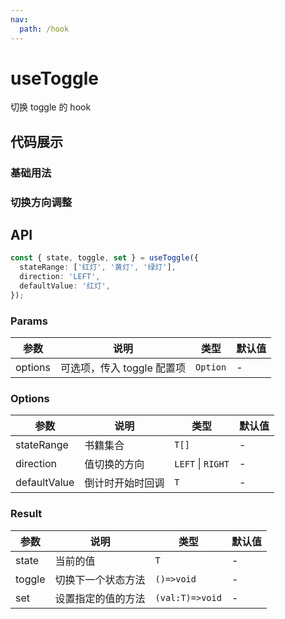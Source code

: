 ```yaml
---
nav:
  path: /hook
---
```


# useToggle

切换 toggle 的 hook

## 代码展示

### 基础用法

<code src="./demo/demo1.tsx"></code>

### 切换方向调整

<code src="./demo/demo2.tsx"></code>

## API

```typescript
const { state, toggle, set } = useToggle({
  stateRange: ['红灯', '黄灯', '绿灯'],
  direction: 'LEFT',
  defaultValue: '红灯',
});
```

### Params

| 参数    | 说明                       | 类型     | 默认值 |
| ------- | -------------------------- | -------- | ------ |
| options | 可选项，传入 toggle 配置项 | `Option` | -      |

### Options

| 参数         | 说明             | 类型              | 默认值 |
| ------------ | ---------------- | ----------------- | ------ |
| stateRange   | 书籍集合         | `T[]`             | -      |
| direction    | 值切换的方向     | `LEFT` \| `RIGHT` | -      |
| defaultValue | 倒计时开始时回调 | `T`               | -      |

### Result

| 参数   | 说明               | 类型            | 默认值 |
| ------ | ------------------ | --------------- | ------ |
| state  | 当前的值           | `T`             | -      |
| toggle | 切换下一个状态方法 | `()=>void`      | -      |
| set    | 设置指定的值的方法 | `(val:T)=>void` | -      |
